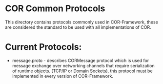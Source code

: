 # COR Common Protocols

This directory contains protocols commonly used in COR-Framework, these are considered the standard to be used with all implementations of COR.

# Current Protocols:
* message.proto - describes CORMessage protocol which is used for message exchange over networking channels that require serialization of runtime objects. (TCP/IP or Domain Sockets), this protocol must be implemented in every version of COR-Framework.
